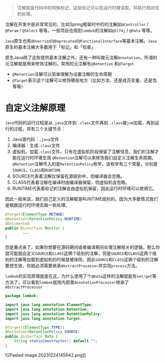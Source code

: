 >注解就是代码中的特殊标记，这些标记可以在运行时被读取，并执行相对应的处理。

注解在开发中是非常常见的，比如Spring框架时中的的注解如`@Controller` / `@Param` / `@Select` 等等。一些项目也用到`lombok`的注解如`@Slf4j` / `@Data` 等等。

`Java`原生也有`@Overried`/`@Deprecated`/`@FunctionalInterface`等基本注解。`Java`原生的基本注解大多数用于「标记」和「检查」

原生Java除了这些提供基本注解之外，还有一种叫做元注解`Annotation`，所谓的元注解就是用来修饰注解的。常用的元注解有`@Retention` 和`@Target`
- `@Retention`注解可以简单理解为设置注解的生命周期
- `@Target`表示这个注解可以修饰哪些地方（比如方法、还是成员变量、还是包等等）

# 自定义注解原理
`Java`代码的运行过程是从`.java`文件到 `.class`文件再到 `.class`被`jvm`加载，再到运行的过程，共有三个关键节点：
1. Java源代码：`.java`文件
2. 编译器：生成`.class`文件
3. 虚拟机，加载`.class`文件。只有在虚拟机阶段保留了注解信息，我们的注解才能在运行时环境生效
`@Retention`注解可以来修饰我们自定义注解生命周期。`@Retention`注解传入的是`RetentionPolicy`枚举，该枚举有三个常量，分别是`SOURCE`、`CLASS`和`RUNTIME`
1. SOURCE代表着注解仅保留在源级别中，但编译器会忽略。
2. CLASS代表着注解在编译时由编译器保留，但虚拟机会忽略。
3. RUNTIME代表着标记的注解会由虚拟机保留，因此运行时环境可以使用它。

因此一般来说，我们自己定义的注解都是RUNTIME级别的，因为大多数情况我们是根据运行时环境去做一些处理。

```Java
@Target(ElementType.METHOD)
@Retention(RetentionPolicy.RUNTIME)
@Documented
public @interface Monitor {
        ...
}
```

但是重点来了，如果你想要在源码期间或者编译期间处理注解相关的逻辑，那么你就可能就会定义`SOURCE`和`CLASS`这俩个级别的注解，但是`SOURCE`和`CLASS`这两个级别的注解等加载到虚拟机的时候就被抹除。因此`SOURCE`和`CLASS`这俩个级别的注解要想生效，你就必须需要继承`AbstractProcessor`并实现`process`方法。

`lombok`的实现原理就是在这，为什么使用了个`@Data`这样的注解就能有`set/get`等方法了，可以看到`lombok`就用内部类`AnnotationProcessor`继承了`AbstractProcessor`
```Java
package lombok;

import java.lang.annotation.ElementType;
import java.lang.annotation.Retention;
import java.lang.annotation.RetentionPolicy;
import java.lang.annotation.Target;

@Target({ElementType.TYPE})
@Retention(RetentionPolicy.SOURCE)
public @interface Data {
    String staticConstructor() default "";
}
```

![[Pasted image 20231224145642.png]]